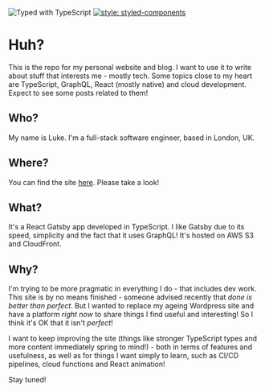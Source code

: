 ![Typed with TypeScript](https://flat.badgen.net/badge/icon/Typed?icon=typescript&label&labelColor=blue&color=555555)
[![style: styled-components](https://img.shields.io/badge/style-%F0%9F%92%85%20styled--components-orange.svg?colorB=daa357&colorA=db748e)](https://github.com/styled-components/styled-components)

# Huh?

This is the repo for my personal website and blog. I want to use it to write about stuff that interests me - mostly tech. Some topics close to my heart are TypeScript, GraphQL, React (mostly native) and cloud development. Expect to see some posts related to them!

## Who?

My name is Luke. I'm a full-stack software engineer, based in London, UK.

## Where?

You can find the site [here](lukerogerson.me). Please take a look!

## What?

It's a React Gatsby app developed in TypeScript. I like Gatsby due to its speed, simplicity and the fact that it uses GraphQL! It's hosted on AWS S3 and CloudFront.

## Why?

I'm trying to be more pragmatic in everything I do - that includes dev work. This site is by no means finished - someone advised recently that _done is better than perfect_. But I wanted to replace my ageing Wordpress site and have a platform _right now_ to share things I find useful and interesting! So I think it's OK that it isn't _perfect_!

I want to keep improving the site (things like stronger TypeScript types and more content immediately spring to mind!) - both in terms of features and usefulness, as well as for things I want simply to learn, such as CI/CD pipelines, cloud functions and React animation!

Stay tuned!

